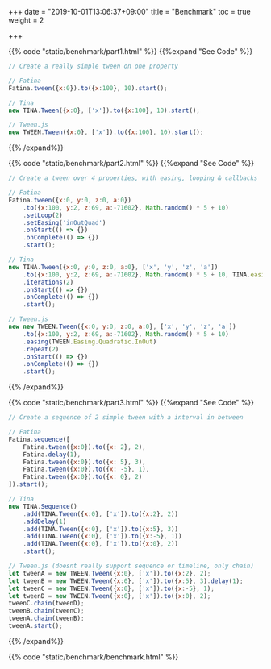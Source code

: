 +++
date = "2019-10-01T13:06:37+09:00"
title = "Benchmark"
toc = true
weight = 2

+++

{{% code "static/benchmark/part1.html" %}}
{{%expand "See Code" %}}
```js
// Create a really simple tween on one property

// Fatina
Fatina.tween({x:0}).to({x:100}, 10).start();

// Tina
new TINA.Tween({x:0}, ['x']).to({x:100}, 10).start();

// Tween.js
new TWEEN.Tween({x:0}, ['x']).to({x:100}, 10).start();
```
{{% /expand%}}

{{% code "static/benchmark/part2.html" %}}
{{%expand "See Code" %}}
```js
// Create a tween over 4 properties, with easing, looping & callbacks

// Fatina
Fatina.tween({x:0, y:0, z:0, a:0})
    .to({x:100, y:2, z:69, a:-71602}, Math.random() * 5 + 10)
    .setLoop(2)
    .setEasing('inOutQuad')
    .onStart(() => {})
    .onComplete(() => {})
    .start();

// Tina
new TINA.Tween({x:0, y:0, z:0, a:0}, ['x', 'y', 'z', 'a'])
    .to({x:100, y:2, z:69, a:-71602}, Math.random() * 5 + 10, TINA.easing.quadInOut)
    .iterations(2)
    .onStart(() => {})
    .onComplete(() => {})
    .start();

// Tween.js
new new TWEEN.Tween({x:0, y:0, z:0, a:0}, ['x', 'y', 'z', 'a'])
    .to({x:100, y:2, z:69, a:-71602}, Math.random() * 5 + 10)
    .easing(TWEEN.Easing.Quadratic.InOut)
    .repeat(2)
    .onStart(() => {})
    .onComplete(() => {})
    .start();
```
{{% /expand%}}

{{% code "static/benchmark/part3.html" %}}
{{%expand "See Code" %}}
```js
// Create a sequence of 2 simple tween with a interval in between

// Fatina
Fatina.sequence([
    Fatina.tween({x:0}).to({x: 2}, 2),
    Fatina.delay(1),
    Fatina.tween({x:0}).to({x: 5}, 3),
    Fatina.tween({x:0}).to({x: -5}, 1),
    Fatina.tween({x:0}).to({x: 0}, 2)
]).start();

// Tina
new TINA.Sequence()
    .add(TINA.Tween({x:0}, ['x']).to({x:2}, 2))
    .addDelay(1)
    .add(TINA.Tween({x:0}, ['x']).to({x:5}, 3))
    .add(TINA.Tween({x:0}, ['x']).to({x:-5}, 1))
    .add(TINA.Tween({x:0}, ['x']).to({x:0}, 2))
    .start();

// Tween.js (doesnt really support sequence or timeline, only chain)
let tweenA = new TWEEN.Tween({x:0}, ['x']).to({x:2}, 2);
let tweenB = new TWEEN.Tween({x:0}, ['x']).to({x:5}, 3).delay(1);
let tweenC = new TWEEN.Tween({x:0}, ['x']).to({x:-5}, 1);
let tweenD = new TWEEN.Tween({x:0}, ['x']).to({x:0}, 2);
tweenC.chain(tweenD);
tweenB.chain(tweenC);
tweenA.chain(tweenB);
tweenA.start();
```
{{% /expand%}}

{{% code "static/benchmark/benchmark.html" %}}